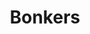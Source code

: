 ---
title: "Bonkers"
video: ""
type: "Rosé"
vintage: "2019"
grape: "Mataro and Grenache"
abv: "13% Alchohol"
region: "Australia"
rating: ""
pairings: []
tags: []
---